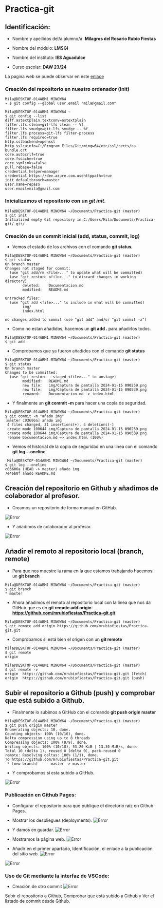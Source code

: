 # Practica-git
## Identificación:
* Nombre y apellidos del/a alumno/a: **Milagros del Rosario Rubio Fiestas**

* Nombre del módulo: **LMSGI** 

* Nombre del instituto: **IES Aguadulce**

* Curso escolar: **DAW 23/24**

La pagina web se puede observar en este [enlace](https://mrubiofiestas.github.io/Practica-git/)

### Creación del repositorio en nuestro ordenador (init)
```
Mila@DESKTOP-014ABM1 MINGW64
~ $ git config --global user.email "mila@gmail.com" 

Mila@DESKTOP-014ABM1 MINGW64 ~
$ git config --list
diff.astextplain.textconv=astextplain
filter.lfs.clean=git-lfs clean -- %f
filter.lfs.smudge=git-lfs smudge -- %f
filter.lfs.process=git-lfs filter-process
filter.lfs.required=true
http.sslbackend=openssl
http.sslcainfo=C:/Program Files/Git/mingw64/etc/ssl/certs/ca-bundle.crt
core.autocrlf=true
core.fscache=true
core.symlinks=false
pull.rebase=false
credential.helper=manager
credential.https://dev.azure.com.usehttppath=true
init.defaultbranch=master
user.name=repaso
user.email=mila@gmail.com
```
### Inicializamos el repositorio con un *git init*.
```
Mila@DESKTOP-014ABM1 MINGW64 ~/Documents/Practica-git (master)
$ git init
Initialized empty Git repository in C:/Users/Mila/Documents/Practica-git/.git/

```

### Creación de un commit inicial (add, status, commit, log)
* Vemos el estado de los archivos con el comando **git status**.
```
Mila@DESKTOP-014ABM1 MINGW64 ~/Documents/Practica-git (master)
$ git status
On branch master
Changes not staged for commit:
  (use "git add/rm <file>..." to update what will be committed)
  (use "git restore <file>..." to discard changes in working directory)
        deleted:    Documentacion.md
        modified:   README.md

Untracked files:
  (use "git add <file>..." to include in what will be committed)
        img/
        index.html

no changes added to commit (use "git add" and/or "git commit -a")
```
* Como no estan añadidos, hacemos un **git add .** para añadirlos todos.
```
Mila@DESKTOP-014ABM1 MINGW64 ~/Documents/Practica-git (master)
$ git add .
```
* Comprobamos que ya fueron añadidos con el comando **git status**
```
Mila@DESKTOP-014ABM1 MINGW64 ~/Documents/Practica-git (master)
$ git status
On branch master
Changes to be committed:
  (use "git restore --staged <file>..." to unstage)
        modified:   README.md
        new file:   img/Captura de pantalla 2024-01-15 090259.png
        new file:   img/Captura de pantalla 2024-01-15 090539.png
        renamed:    Documentacion.md -> index.html
```
* Y finalmente un **git commit -m** para hacer una copia de seguridad.
```
Mila@DESKTOP-014ABM1 MINGW64 ~/Documents/Practica-git (master)
$ git commit -m "añado img"
[master c03606a] añado img
 4 files changed, 31 insertions(+), 4 deletions(-)
 create mode 100644 img/Captura de pantalla 2024-01-15 090259.png
 create mode 100644 img/Captura de pantalla 2024-01-15 090539.png
 rename Documentacion.md => index.html (100%)
```
* Vemos el historial de la copia de seguridad en una linea con el comando **git log --oneline**
```
 Mila@DESKTOP-014ABM1 MINGW64 ~/Documents/Practica-git (master)
$ git log --oneline
c03606a (HEAD -> master) añado img
7e46b0f añado README.md
```

##  Creación del repositorio en Github y añadimos de colaborador al profesor. 
* Creamos un repositorio de forma manual en GitHub. 

![Error](img/Captura%20de%20pantalla%202024-01-15%20090259.png)

* Y añadimos de colaborador al profesor.

![Error](img/Captura%20de%20pantalla%202024-01-15%20090539.png)

## Añadir el remoto al repositorio local (branch, remote)
* Para que nos muestre la rama en la que estamos trabajando hacemos un **git branch**
```
Mila@DESKTOP-014ABM1 MINGW64 ~/Documents/Practica-git (master)
$ git branch
* master
```
* Ahora añadimos el remoto al repositorio local con la linea que nos da GitHub que es un **git remote add origin https://github.com/mrubiofiestas/Practica-git.git**
```
Mila@DESKTOP-014ABM1 MINGW64 ~/Documents/Practica-git (master)
$ git remote add origin https://github.com/mrubiofiestas/Practica-git.git
```
* Comprobamos si está bien el origen con un **git remote**
```
Mila@DESKTOP-014ABM1 MINGW64 ~/Documents/Practica-git (master)
$ git remote
origin
```
```
Mila@DESKTOP-014ABM1 MINGW64 ~/Documents/Practica-git (master)
$ git remote -v
origin  https://github.com/mrubiofiestas/Practica-git.git (fetch)
origin  https://github.com/mrubiofiestas/Practica-git.git (push)
```

## Subir el repositorio a Github (push) y comprobar que está subido a Github.
* Finalmente lo subimos a GitHub con el comando **git push origin master** 
```
Mila@DESKTOP-014ABM1 MINGW64 ~/Documents/Practica-git (master)
$ git push origin master
Enumerating objects: 10, done.
Counting objects: 100% (10/10), done.
Delta compression using up to 8 threads
Compressing objects: 100% (9/9), done.
Writing objects: 100% (10/10), 53.20 KiB | 13.30 MiB/s, done.
Total 10 (delta 1), reused 0 (delta 0), pack-reused 0
remote: Resolving deltas: 100% (1/1), done.
To https://github.com/mrubiofiestas/Practica-git.git
 * [new branch]      master -> master
```
* Y comprobamos si esta subido a GitHub.

![Error](img/Captura%20de%20pantalla%202024-01-15%20212240.png)

### Publicación en Github Pages:
* Configurar el repositorio para que publique el directorio raíz en Github Pages.
* Mostrar los despliegues (deployments).
![Error](img/cambiamos%20la%20raiz.png)

* Y damos en guardar.
![Error](img/git%20pages.png)

* Mostramos la página web.
![Error](img/pagina.png)

* Añadir en el primer apartado, Identificación, el enlace a la publicación del sitio web.
![Error](img/ENLACE.png)

![Error](img/mostrar%20pagina.png)

### Uso de Git mediante la interfaz de VSCode:
* Creación de otro commit
![Error](img/commit.png)



Subir el repositorio a Github,
Comprobar que está subido a Github y
Ver el listado de commit desde Github.

